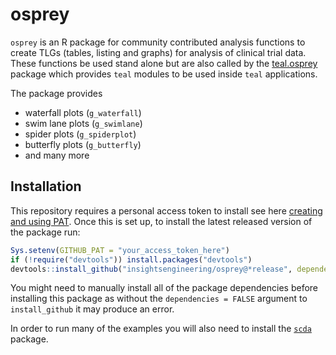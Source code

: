 
# osprey

`osprey` is an R package for community contributed analysis functions to
create TLGs (tables, listing and graphs) for analysis of clinical trial data.
These functions be used stand alone but are also called by the
[teal.osprey](https://github.com/insightsengineering/teal.osprey) package which provides `teal` modules to be used
inside `teal` applications.

The package provides
- waterfall plots (`g_waterfall`)
- swim lane plots (`g_swimlane`)
- spider plots (`g_spiderplot`)
- butterfly plots (`g_butterfly`)
- and many more

## Installation

This repository requires a personal access token to install see here [creating and using PAT](https://docs.github.com/en/github/authenticating-to-github/keeping-your-account-and-data-secure/creating-a-personal-access-token). Once this is set up, to install the latest released version of the package run:

```r
Sys.setenv(GITHUB_PAT = "your_access_token_here")
if (!require("devtools")) install.packages("devtools")
devtools::install_github("insightsengineering/osprey@*release", dependencies = FALSE)
```

You might need to manually install all of the package dependencies before installing this package as without
the `dependencies = FALSE` argument to `install_github` it may produce an error.

In order to run many of the examples you will also need to install the [`scda`](https://github.com/insightsengineering/scda) package.
